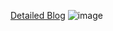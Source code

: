 [Detailed Blog](https://soravks.hashnode.dev/unlocking-adventure-subway-surfers-on-kubernetes-with-jenkins-terraform)
![image](https://soravks.hashnode.dev/unlocking-adventure-subway-surfers-on-kubernetes-with-jenkins-terraform)
